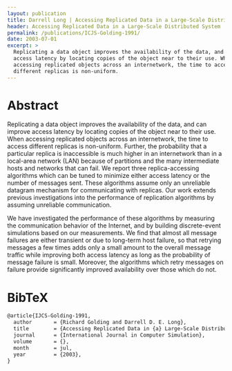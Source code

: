 ```yaml
---
layout: publication
title: Darrell Long | Accessing Replicated Data in a Large-Scale Distributed System
header: Accessing Replicated Data in a Large-Scale Distributed System
permalink: /publications/ICJS-Golding-1991/
date: 2003-07-01
excerpt: >
  Replicating a data object improves the availability of the data, and can improve
  access latency by locating copies of the object near to their use. When
  accessing replicated objects across an internetwork, the time to access
  different replicas is non-uniform.
---
```


# Abstract

Replicating a data object improves the availability of the data, and can improve
access latency by locating copies of the object near to their use. When
accessing replicated objects across an internetwork, the time to access
different replicas is non-uniform. Further, the probability that a particular
replica is inaccessible is much higher in an internetwork than in a local-area
network (LAN) because of partitions and the many intermediate hosts and networks
that can fail. We report three replica-accessing algorithms which can be tuned
to minimize either access latency or the number of messages sent. These
algorithms assume only an unreliable datagram mechanism for communicating with
replicas. Our work extends previous investigations into the performance of
replication algorithms by assuming unreliable communication.

We have investigated the performance of these algorithms by measuring the
communication behavior of the Internet, and by building discrete-event
simulations based on our measurements. We find that almost all message failures
are either transient or due to long-term host failure, so that retrying messages
a few times adds only a small amount to the overall message traffic while
improving both access latency as long as the probability of message failure is
small. Moreover, the algorithms which retry messages on failure provide
significantly improved availability over those which do not.

# BibTeX

```latex
@article{IJCS-Golding-1991,
  author       = {Richard Golding and Darrell D. E. Long},
  title        = {Accessing Replicated Data in {a} Large-Scale Distributed System},
  journal      = {International Journal in Computer Simulation},
  volume       = {},
  month        = jul,
  year         = {2003},
}
```
